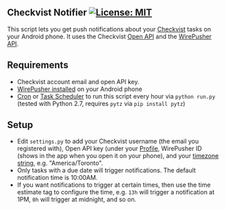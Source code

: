 ## Checkvist Notifier [![License: MIT](https://img.shields.io/badge/License-MIT-yellow.svg)](https://opensource.org/licenses/MIT)

This script lets you get push notifications about your [Checkvist](https://checkvist.com) tasks on your Android phone. It uses the Checkvist [Open API](https://checkvist.com/auth/api) and the [WirePusher API](http://wirepusher.com/help).

## Requirements

- Checkvist account email and open API key.
- [WirePusher installed](https://play.google.com/store/apps/details?id=com.mrivan.wirepusher) on your Android phone
- [Cron](https://www.howtogeek.com/101288/how-to-schedule-tasks-on-linux-an-introduction-to-crontab-files) or [Task Scheduler](https://www.howtogeek.com/123393/how-to-automatically-run-programs-and-set-reminders-with-the-windows-task-scheduler) to run this script every hour via `python run.py` (tested with Python 2.7, requires `pytz` via `pip install pytz`)

## Setup

- Edit `settings.py` to add your Checkvist username (the email you registered with), Open API key (under your [Profile](https://checkvist.com/auth/profile), WirePusher ID (shows in the app when you open it on your phone), and your [timezone string](http://www.timezoneconverter.com/cgi-bin/findzone.tzc), e.g. "America/Toronto".
- Only tasks with a due date will trigger notifications. The default notification time is 10:00AM.
- If you want notifications to trigger at certain times, then use the time estimate tag to configure the time, e.g. `13h` will trigger a notification at 1PM, `0h` will trigger at midnight, and so on.